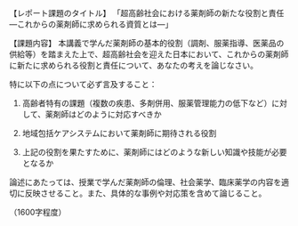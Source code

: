 【レポート課題のタイトル】
「超高齢社会における薬剤師の新たな役割と責任 ―これからの薬剤師に求められる資質とは―」

【課題内容】
本講義で学んだ薬剤師の基本的役割（調剤、服薬指導、医薬品の供給等）を踏まえた上で、超高齢社会を迎えた日本において、これからの薬剤師に新たに求められる役割と責任について、あなたの考えを論じなさい。

特に以下の点について必ず言及すること：

1. 高齢者特有の課題（複数の疾患、多剤併用、服薬管理能力の低下など）に対して、薬剤師はどのように対応すべきか

2. 地域包括ケアシステムにおいて薬剤師に期待される役割

3. 上記の役割を果たすために、薬剤師にはどのような新しい知識や技能が必要となるか

論述にあたっては、授業で学んだ薬剤師の倫理、社会薬学、臨床薬学の内容を適切に反映させること。また、具体的な事例や対応策を含めて論じること。

（1600字程度）